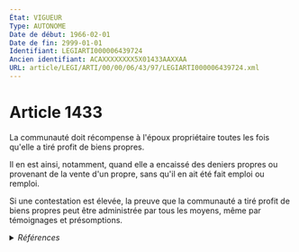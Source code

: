 ```yaml
---
État: VIGUEUR
Type: AUTONOME
Date de début: 1966-02-01
Date de fin: 2999-01-01
Identifiant: LEGIARTI000006439724
Ancien identifiant: ACAXXXXXXXX5X01433AAXXAA
URL: article/LEGI/ARTI/00/00/06/43/97/LEGIARTI000006439724.xml
---
```


<h1>Article 1433</h1>

La communauté doit récompense à l'époux propriétaire toutes les fois qu'elle a
tiré profit de biens propres.<br />

Il en est ainsi, notamment, quand elle a encaissé des deniers propres ou
provenant de la vente d'un propre, sans qu'il en ait été fait emploi ou
remploi.<br />

Si une contestation est élevée, la preuve que la communauté a tiré profit de
biens propres peut être administrée par tous les moyens, même par témoignages et
présomptions.


<details>
  <summary><em>Références</em></summary>

  <h2>Textes faisant référence à l'article</h2>
  
  <ul>
    <li>
      <a href="https://legal.tricoteuses.fr//redirection/JORFTEXT000000503950?vers=git&vers=legifrance">Loi n°65-570 du 13 juillet 1965 PORTANT REFORME DES REGIMES MATRIMONIAUX</a> CODIFICATION cible
    </li>
  </ul>
  
  <h2>Références faites par l'article</h2>
  
  <ul>
    <li>
      1965-07-13 CODIFICATION source <a href="https://legal.tricoteuses.fr//redirection/JORFTEXT000000503950?vers=git&vers=legifrance">Loi n°65-570 du 13 juillet 1965 PORTANT REFORME DES REGIMES MATRIMONIAUX</a>
    </li>
  </ul>
</details>
